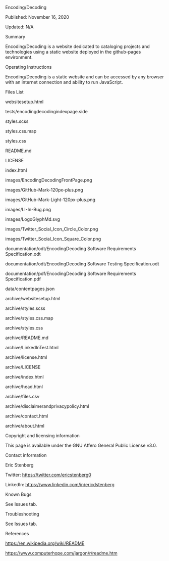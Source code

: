 Encoding/Decoding

Published: November 16, 2020

Updated: N/A



Summary

Encoding/Decoding is a website dedicated to cataloging projects and technologies using a static website deployed in the github-pages environment.



Operating Instructions

Encoding/Decoding is a static website and can be accessed by any browser with an internet connection and ability to run JavaScript.



Files List

websitesetup.html

tests/encodingdecodingindexpage.side

styles.scss

styles.css.map

styles.css

README.md

LICENSE

index.html

images/EncodingDecodingFrontPage.png

images/GitHub-Mark-120px-plus.png

images/GitHub-Mark-Light-120px-plus.png

images/LI-In-Bug.png

images/LogoGlyphMd.svg

images/Twitter_Social_Icon_Circle_Color.png

images/Twitter_Social_Icon_Square_Color.png

documentation/odt/EncodingDecoding Software Requirements Specification.odt

documentation/odt/EncodingDecoding Software Testing Specification.odt

documentation/pdf/EncodingDecoding Software Requirements Specification.pdf

data/contentpages.json

archive/websitesetup.html

archive/styles.scss

archive/styles.css.map

archive/styles.css

archive/README.md

archive/LinkedInTest.html

archive/license.html

archive/LICENSE

archive/index.html

archive/head.html

archive/files.csv

archive/disclaimerandprivacypolicy.html

archive/contact.html

archive/about.html



Copyright and licensing information

This page is available under the GNU Affero General Public License v3.0.



Contact information

Eric Stenberg

Twitter: https://twitter.com/ericstenberg0

LinkedIn: https://www.linkedin.com/in/ericdstenberg



Known Bugs

See Issues tab.



Troubleshooting

See Issues tab.



References

https://en.wikipedia.org/wiki/README

https://www.computerhope.com/jargon/r/readme.htm